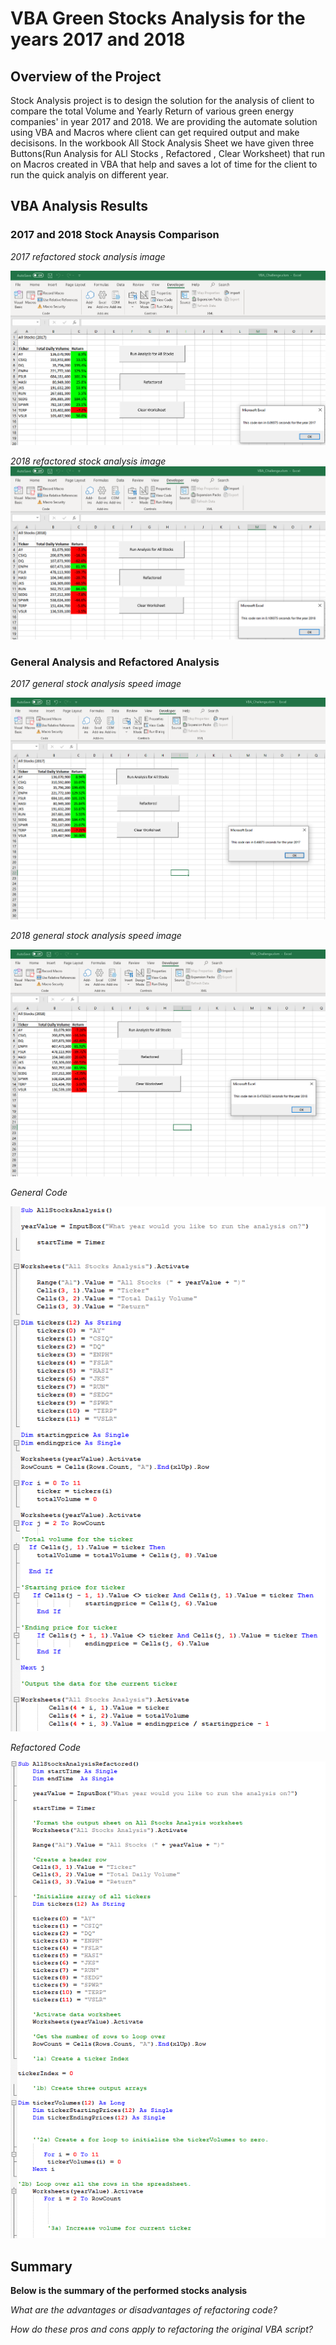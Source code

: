 # VBA Green Stocks Analysis for the years 2017 and 2018

## Overview of the Project 
Stock Analysis project is to design the solution for the analysis of client to compare the total Volume and Yearly Return of various green energy companies' in  year 2017 and 2018. We are providing the automate solution using VBA and Macros  where client can get required output and make decisisons. In the workbook All Stock Analysis Sheet we have given three Buttons(Run Analysis for ALl Stocks , Refactored , Clear Worksheet) that run on Macros created in VBA that help and saves a lot of time for the client to run the quick analyis on different year. 

## VBA Analysis Results 

### 2017 and 2018 Stock Anaysis Comparison 

*2017 refactored stock analysis image*

![VBA_Challenge_2017.png](https://github.com/shivam0921/stock-analysis/blob/main/VBA_Challenge_2017.png)

*2018 refactored stock analysis image*
![VBA_Challenge_2018.png](https://github.com/shivam0921/stock-analysis/blob/main/VBA_Challenge_2018.png)


### General Analysis and Refactored Analysis 

*2017 general stock analysis speed image*

![2017_Analyis_All_Stock.PNG](https://github.com/shivam0921/stock-analysis/blob/main/2017_Analyis_All_Stock.PNG)

*2018 general stock analysis speed image*

![2018_Analyis_All_Stock.PNG](https://github.com/shivam0921/stock-analysis/blob/main/2018_Analyis_All_Stock.PNG)


*General Code*

![All Stock Analysis Code.PNG](https://github.com/shivam0921/stock-analysis/blob/main/All%20Stock%20Analysis%20Code.PNG)


*Refactored Code*

![All Stock Analysis Refactored Code.PNG](https://github.com/shivam0921/stock-analysis/blob/main/All%20Stock%20Analysis%20Refactored%20Code.PNG)

## Summary 

**Below is the summary of the performed stocks analysis**

*What are the advantages or disadvantages of refactoring code?*




*How do these pros and cons apply to refactoring the original VBA script?*



